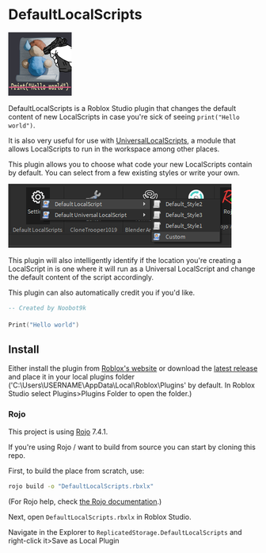 # DefaultLocalScripts

![alt text](Icon/IconFinal_Small.png)

DefaultLocalScripts is a Roblox Studio plugin that changes the default content of new LocalScripts in case you're sick of seeing `print("Hello world")`.

It is also very useful for use with [UniversalLocalScripts](https://github.com/Noobot9k/UniversalLocalScripts), a module that allows LocalScripts to run in the workspace among other places.

This plugin allows you to choose what code your new LocalScripts contain by default. You can select from a few existing styles or write your own.

![alt text](image.png)

This plugin will also intelligently identify if the location you're creating a LocalScript in is one where it will run as a Universal LocalScript and change the default content of the script accordingly.

This plugin can also automatically credit you if you'd like.

```lua
-- Created by Noobot9k

Print("Hello world")
```

## Install

Either install the plugin from [Roblox's website](https://create.roblox.com/store/asset/6708420842/Default-LocalScript-changer) or download the [latest release](https://github.com/Noobot9k/DefaultLocalScripts/releases) and place it in your local plugins folder ('C:\Users\USERNAME\AppData\Local\Roblox\Plugins' by default. In Roblox Studio select Plugins>Plugins Folder to open the folder.)

### Rojo
This project is using [Rojo](https://github.com/rojo-rbx/rojo) 7.4.1.

If you're using Rojo / want to build from source you can start by cloning this repo.

First, to build the place from scratch, use:

```bash
rojo build -o "DefaultLocalScripts.rbxlx"
```

(For Rojo help, check [the Rojo documentation](https://rojo.space/docs).)

Next, open `DefaultLocalScripts.rbxlx` in Roblox Studio.

Navigate in the Explorer to `ReplicatedStorage.DefaultLocalScripts` and right-click it>Save as Local Plugin
